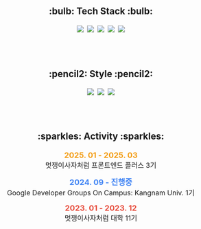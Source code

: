 <div align="center">
  <h2><p>:bulb: <strong>Tech Stack</strong> :bulb:</p></h2>
  <div>
    <img src="https://img.shields.io/badge/html5-E34F26?style=for-the-badge&logo=html5&logoColor=white">&nbsp;
    <img src="https://img.shields.io/badge/javascript-F7DF1E?style=for-the-badge&logo=javascript&logoColor=black">&nbsp; 
    <img src="https://img.shields.io/badge/react-61DAFB?style=for-the-badge&logo=react&logoColor=black">&nbsp;
    <img src="https://img.shields.io/badge/node.js-339933?style=for-the-badge&logo=node.js&logoColor=white">&nbsp;
    <img src="https://img.shields.io/badge/next.js-000000?style=for-the-badge&logo=next.js&logoColor=white">
    <br/><br/><br/><br/>
  </div>
  

  <h2><p>:pencil2: <strong>Style</strong> :pencil2:</p></h2>
  <div>
    <img src="https://img.shields.io/badge/css-1572B6?style=for-the-badge&logo=css3&logoColor=white">&nbsp;
    <img src="https://img.shields.io/badge/tailwindcss-17A7C9?style=for-the-badge&logo=tailwindcss&logoColor=white">&nbsp;
    <img src="https://img.shields.io/badge/styledcomponents-D05880?style=for-the-badge&logo=styledcomponents&logoColor=white">
    <br/><br/><br/><br/>
  </div>
  

  <h2><p>:sparkles: <strong>Activity</strong> :sparkles:</p></h2>
  <div>
    <p><strong style="color: #f39c12; font-size: 18px;">2025. 01 - 2025. 03 </strong><br>
       <span style="font-size: 16px;">멋쟁이사자처럼 프론트엔드 플러스 3기</span></p>
    <p><strong style="color: #4285F4; font-size: 18px;">2024. 09 - 진행중</strong><br>
       <span style="font-size: 16px;">Google Developer Groups On Campus: Kangnam Univ. 1기</span></p>
    <p><strong style="color: #e74c3c; font-size: 18px;">2023. 01 - 2023. 12</strong><br>
       <span style="font-size: 16px;">멋쟁이사자처럼 대학 11기</span></p>
  </div>
</div>

